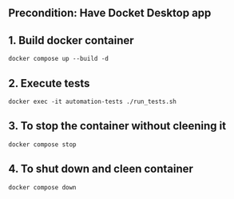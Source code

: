 ## Precondition: Have Docket Desktop app

## 1. Build docker container
```
docker compose up --build -d
```
## 2. Execute tests
```
docker exec -it automation-tests ./run_tests.sh
```
## 3. To stop the container without cleening it

```
docker compose stop
```
## 4. To shut down and cleen container

```
docker compose down
```
